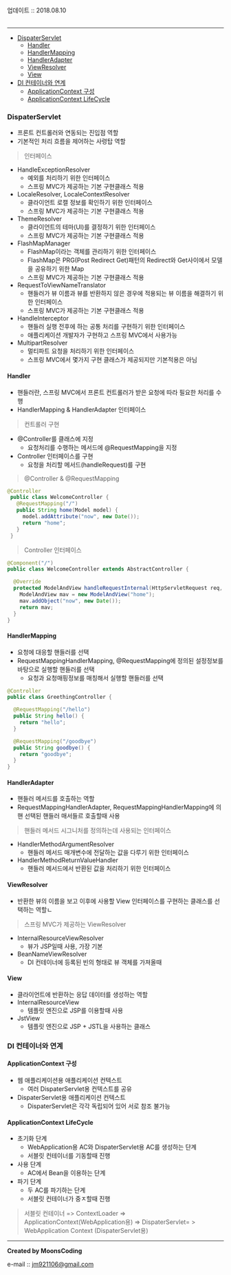 
<div class="pull-right">  업데이트 :: 2018.08.10 </div><br>

---

<!-- @import "[TOC]" {cmd="toc" depthFrom=1 depthTo=6 orderedList=false} -->
<!-- code_chunk_output -->

* [DispaterServlet](#dispaterservlet)
	* [Handler](#handler)
	* [HandlerMapping](#handlermapping)
	* [HandlerAdapter](#handleradapter)
	* [ViewResolver](#viewresolver)
	* [View](#view)
* [DI 컨테이너와 연계](#di-컨테이너와-연계)
	* [ApplicationContext 구성](#applicationcontext-구성)
	* [ApplicationContext LifeCycle](#applicationcontext-lifecycle)

<!-- /code_chunk_output -->

### DispaterServlet

- 프론트 컨트롤러와 연동되는 진입점 역할
- 기본적인 처리 흐름을 제어하는 사령탑 역할


> 인터페이스

- HandleExceptionResolver
  - 예외를 처리하기 위한 인터페이스
  - 스프링 MVC가 제공하는 기본 구현클래스 적용
- LocaleResolver, LocaleContextResolver
  - 클라이언트 로캘 정보를 확인하기 위한 인터페이스
  - 스프링 MVC가 제공하는 기본 구현클래스 적용
- ThemeResolver
  - 클라이언트의 테마(UI)를 결정하기 위한 인터페이스
  - 스프링 MVC가 제공하는 기본 구현클래스 적용
- FlashMapManager
  - FlashMap이라는 객체를 관리하기 위한 인터페이스
  - FlashMap은 PRG(Post Redirect Get)패턴의 Redirect와 Get사이에서 모델을 공유하기 위한 Map
  - 스프링 MVC가 제공하는 기본 구현클래스 적용
- RequestToViewNameTranslator
  - 핸들러가 뷰 이름과 뷰를 반환하지 않은 경우에 적용되는 뷰 이름을 해결하기 위한 인터페이스
  - 스프링 MVC가 제공하는 기본 구현클래스 적용
- HandleInterceptor
  - 핸들러 실행 전후에 하는 공통 처리를 구현하기 위한 인터페이스
  - 애플리케이션 개발자가 구현하고 스프링 MVC에서 사용가능
- MultipartResolver
  - 멀티파트 요청을 처리하기 위한 인터페이스
  - 스프링 MVC에서 몇가지 구현 클래스가 제공되지만 기본적용은 아님

#### Handler

- 핸들러란, 스프링 MVC에서 프론트 컨트롤러가 받은 요청에 따라 필요한 처리를 수행
- HandlerMapping & HandlerAdapter 인터페이스

> 컨트롤러 구현
- @Controller를 클래스에 지정
  - 요청처리를 수행하는 메서드에 @RequestMapping을 지정
- Controller 인터페이스를 구현
  - 요청을 처리할 메서드(handleRequest)를 구현

> @Controller & @RequestMapping

```java
@Controller
 public class WelcomeController {
   @RequestMapping("/")
   public String home(Model model) {
     model.addAttribute("now", new Date());
     return "home";
   }
 }
```

> Controller 인터페이스

```java
@Component("/")
public class WelcomeController extends AbstractController {

  @Override
  protected ModelAndView handleRequestInternal(HttpServletRequest req, HttpServletResponse res) throws Exception {
    ModelAndView mav = new ModelAndView("home");
    mav.addObject("now", new Date());
    return mav;
  }
}
```

#### HandlerMapping

- 요청에 대응할 핸들러를 선택
- RequestMappingHandlerMapping, @RequestMapping에 정의된 설정정보를 바탕으로 실행할 핸들러를 선택
  - 요청과 요청매핑정보를 매칭해서 실행할 핸들러를 선택

```java
@Controller
public class GreethingController {

  @RequestMapping("/hello")
  public String hello() {
    return "hello";
  }

  @RequestMapping("/goodbye")
  public String goodbye() {
    return "goodbye";
  }
}
```

#### HandlerAdapter

- 핸들러 메서드를 호출하는 역할
- RequestMappingHandlerAdapter, RequestMappingHandlerMapping에 의핸 선택된 핸들러 매서들르 호출할때 사용

> 핸들러 메서드 시그니처를 정의하는데 사용되는 인터페이스

- HandlerMethodArgumentResolver
  - 핸들러 메서드 매개변수에 전달하는 값을 다루기 위한 인터페이스
- HandlerMethodReturnValueHandler
  - 핸들러 메서드에서 반환된 값을 처리하기 위한 인터페이스

#### ViewResolver

- 반환한 뷰의 이름을 보고 이후에 사용할 View 인터페이스를 구현하는 클래스를 선택하는 역할ㄴ


> 스프링 MVC가 제공하는 ViewResolver

- InternalResourceViewResolver
  - 뷰가 JSP일때 사용, 가장 기본
- BeanNameViewResolver
  - DI 컨테이너에 등록된 빈의 형태로 뷰 객체를 가져올때

#### View

- 클라이언트에 반환하는 응답 데이터를 생성하는 역할
- InternalResourceView
  - 템플릿 엔진으로 JSP를 이용할때 사용
- JstView
  - 템플릿 엔진으로 JSP + JSTL을 사용하는 클래스

### DI 컨테이너와 연계

#### ApplicationContext 구성

- 웹 애플리케이션용 애플리케이션 컨텍스트
  - 여러 DispaterServlet용 컨텍스트를 공유
- DispaterServlet용 애플리케이션 컨텍스트
  - DispaterServlet은 각각 독립되어 있어 서로 참조 불가능

#### ApplicationContext LifeCycle

- 초기화 단계
  - WebApplication용 AC와 DispaterServlet용 AC를 생성하는 단계
  - 서블릿 컨테이너를 기동할때 진행
- 사용 단계
  - AC에서 Bean을 이용하는 단계
- 파기 단계
  - 두 AC를 파기하는 단계
  - 서블릿 컨테이너가 중ㅈ할때 진행

> 서블릿 컨테이너 =>
ContextLoader =>
ApplicationContext(WebApplication용) =>
DispaterServlet= >
WebApplication Context (DispaterServlet용)

---

**Created by MoonsCoding**

e-mail :: jm921106@gmail.com
